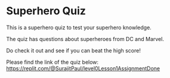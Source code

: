 # Superhero Quiz

This is a superhero quiz to test your superhero knowledge.

The quiz has questions about superheroes from DC and Marvel.

Do check it out and see if you can beat the high score!

Please find the link of the quiz below:
https://replit.com/@SurajitPaul/level0Lesson1AssignmentDone